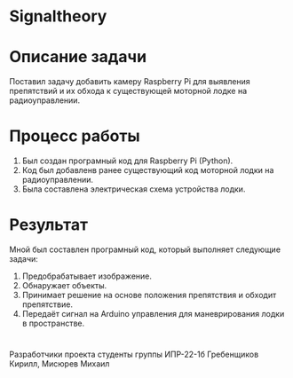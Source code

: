 # Signaltheory
# Описание задачи
Поставил задачу добавить камеру Raspberry Pi для выявления препятствий и их обхода к существующей моторной лодке на радиоуправлении. 
# Процесс работы
1. Был создан програмный код для Raspberry Pi (Python).
2. Код был добавленв ранее существующий код моторной лодки на  радиоуправлении.
3. Была составлена электрическая схема устройства лодки.
# Результат
Мной был составлен програмный код, который выполняет следующие задачи:
1. Предобрабатывает изображение.
2. Обнаружает объекты.
3. Принимает решение на основе положения препятствия и обходит препятствие.
4. Передаёт сигнал на Arduino управления для маневрирования лодки в пространстве.
   #
Разработчики проекта студенты группы ИПР-22-1б Гребенщиков Кирилл, Мисюрев Михаил
   
